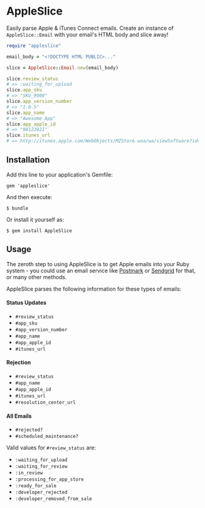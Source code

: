 # AppleSlice

Easily parse Apple & iTunes Connect emails. Create an instance of `AppleSlice::Email` with your email's HTML body and slice away!

```ruby
require "appleslice"

email_body = "<!DOCTYPE HTML PUBLIC>..."

slice = AppleSlice::Email.new(email_body)

slice.review_status
# => :waiting_for_upload
slice.app_sku
# => "SKU_9000"
slice.app_version_number
# => "1.0.5"
slice.app_name
# => "Awesome App"
slice.app_apple_id
# => "98123921"
slice.itunes_url
# => http://itunes.apple.com/WebObjects/MZStore.woa/wa/viewSoftware?id=98123921&mt=8
```

## Installation

Add this line to your application's Gemfile:

    gem 'appleslice'

And then execute:

    $ bundle

Or install it yourself as:

    $ gem install AppleSlice

## Usage

The zeroth step to using AppleSlice is to get Apple emails into your Ruby system - you could use an email service like [Postmark](http://postmarkapp.com) or [Sendgrid](www.sendgrid.com) for that, or many other methods.

AppleSlice parses the following information for these types of emails:

#### Status Updates

- `#review_status`
- `#app_sku`
- `#app_version_number`
- `#app_name`
- `#app_apple_id`
- `#itunes_url`

#### Rejection

- `#review_status`
- `#app_name`
- `#app_apple_id`
- `#itunes_url`
- `#resolution_center_url`

#### All Emails

- `#rejected?`
- `#scheduled_maintenance?`

Valid values for `#review_status` are:

- `:waiting_for_upload`
- `:waiting_for_review`
- `:in_review`
- `:processing_for_app_store`
- `:ready_for_sale`
- `:developer_rejected`
- `:developer_removed_from_sale`
